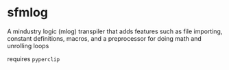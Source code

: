 # sfmlog

A mindustry logic (mlog) transpiler that adds features such as file importing, constant definitions, macros, and a preprocessor for doing math and unrolling loops

requires `pyperclip`

